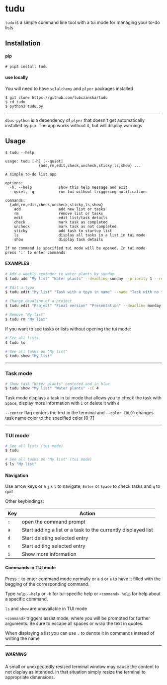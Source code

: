 # tudu

`tudu` is a simple command line tool with a tui mode for managing your to-do lists

## Installation

#### pip

```
# pip3 install tudu
```
#### use locally

You will need to have `sqlalchemy` and `plyer` packages installed
```
$ git clone https://github.com/lubczanska/tudu
$ cd tudu
$ python3 tudu.py
```  

-----

`dbus-python` is a dependency of `plyer` that doesn't get automatically installed by pip. The app works without it, but will display warnings

## Usage

```console
$ tudu --help

usage: tudu [-h] [--quiet]
               {add,rm,edit,check,uncheck,sticky,ls,show} ...

A simple to-do list app

options:
  -h, --help            show this help message and exit
  --quiet, -q           run tui without triggering notifications

commands:
  {add,rm,edit,check,uncheck,sticky,ls,show}
    add                 add new list or tasks
    rm                  remove list or tasks
    edit                edit list/task details
    check               mark task as completed
    uncheck             mark task as not completed
    sticky              add task to startup list
    ls                  display all tasks in a list in tui mode
    show                display task details

If no command is specified tui mode will be opened. In tui mode
press ':' to enter commands

```
#### EXAMPLES

```bash
# Add a weekly reminder to water plants by sunday
$ tudu add "My list" "Water plants" --deadline sunday --priority 1 --repeat 7

# Edit a typo
$ tudu edit "My list" "Task with a tpyo in name" --name "Task with no typo in name"

# Change deadline of a project
$ tudu edit "Project" "Final version" "Presentation" --deadline monday

# Remove "My list"
$ tudu rm "My list"
```
If you want to see tasks or lists without opening the tui mode:
```bash
# See all lists
$ tudu ls

# See all tasks on "My list"
$ tudu show "My list"
```
----
### Task mode
```bash
# Show task "Water plants" centered and in blue
$ tudu show "My list" "Water plants" -cC 4
```
Task mode displays a task in tui mode that allows you to check the task with `Space`, display more information with `i` or delete it with `d`
 
`--center` flag centers the text in the terminal and `--color COLOR` changes task name color to the specified color [0-7]

-----
### TUI mode
```bash
# See all lists (tui mode)
$ tudu

# See all tasks on "My list" (tui mode)
$ ls "My list"
```

#### Navigation
Use arrow keys or `h` `j` `k` `l` to navigate, `Enter` or `Space` to check tasks and `q` to quit

Other keybindings:

| Key | Action                                                        |
| --- |---------------------------------------------------------------|
| `:` | open the command prompt                                       |
|`a`  | Start adding a list or a task to the currently displayed list |
|`d`  | Start deleting selected entry                                 |
|`e`  | Start editing selected entry                                  |
|`i`  | Show more information                                         |

#### Commands in TUI mode

Press `:` to enter command mode normally or `a` `d` or `e` to have it filled with the begging of the corresponding command.

Type `help` `--help` or `-h` for tui-specific help or `<command> help` for help about a specific command.

`ls` and `show` are unavailable in TUI mode

`<command>`  triggers assist mode, where you will be prompted for further arguments. Be sure to escape all spaces or wrap the text in quotes.

When displaying a list you can use `.` to denote it in commands instead of writing the name
_____
##### WARNING
A small or unexpectedly resized terminal window may cause the content to not display as intended. In that situation simply resize the terminal to appropriate dimensions.
